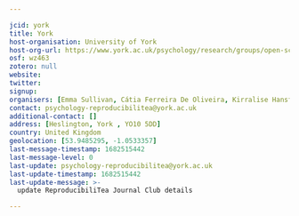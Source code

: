 ```yaml
---

jcid: york
title: York
host-organisation: University of York
host-org-url: https://www.york.ac.uk/psychology/research/groups/open-science/
osf: wz463
zotero: null
website: 
twitter: 
signup: 
organisers: [Emma Sullivan, Cátia Ferreira De Oliveira, Kirralise Hansford]
contact: psychology-reproducibilitea@york.ac.uk
additional-contact: []
address: [Heslington, York , YO10 5DD]
country: United Kingdom
geolocation: [53.9485295, -1.0533357]
last-message-timestamp: 1682515442
last-message-level: 0
last-update: psychology-reproducibilitea@york.ac.uk
last-update-timestamp: 1682515442
last-update-message: >-
  update ReproducibiliTea Journal Club details

---
```




